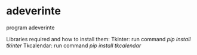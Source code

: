 # adeverinte
program adeverinte

Libraries required and how to install them:
Tkinter: run command _pip install tkinter_
Tkcalendar: run command _pip install tkcalendar_
